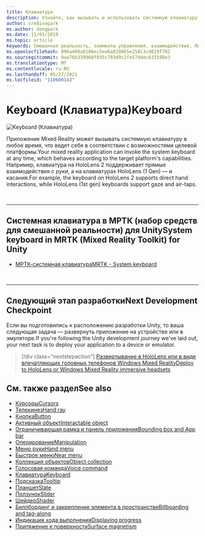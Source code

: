 ```yaml
---
title: Клавиатура
description: Узнайте, как вызывать и использовать системную клавиатуру с помощью набора средств Mixed Reality.
author: cre8ivepark
ms.author: dongpark
ms.date: 11/01/2019
ms.topic: article
keywords: Смешанная реальность, элементы управления, взаимодействие, Пользовательский интерфейс, UX, гарнитура смешанной реальности, гарнитура Windows Mixed Reality, гарнитура виртуальной реальности, HoloLens, клавиатура, МРТК, набор средств смешанной реальности
ms.openlocfilehash: 096a408a8106ec5ee6a820865e158c3cd019f702
ms.sourcegitcommit: 9ae76b339968f035c703d9c1fe57ddecb33198e3
ms.translationtype: MT
ms.contentlocale: ru-RU
ms.lasthandoff: 05/27/2021
ms.locfileid: "110600143"
---
```

# <a name="keyboard"></a><span data-ttu-id="a5e81-104">Keyboard (Клавиатура)</span><span class="sxs-lookup"><span data-stu-id="a5e81-104">Keyboard</span></span>

![Keyboard (Клавиатура)](images/UX_Hero_Keyboard.jpg)

<span data-ttu-id="a5e81-106">Приложение Mixed Reality может вызывать системную клавиатуру в любое время, что ведет себя в соответствии с возможностями целевой платформы.</span><span class="sxs-lookup"><span data-stu-id="a5e81-106">Your mixed reality application can invoke the system keyboard at any time, which behaves according to the target platform's capabilities.</span></span> <span data-ttu-id="a5e81-107">Например, клавиатура на HoloLens 2 поддерживает прямые взаимодействия с руки, а на клавиатурах HoloLens (1 Gen) — и касания.</span><span class="sxs-lookup"><span data-stu-id="a5e81-107">For example, the keyboard on HoloLens 2 supports direct hand interactions, while HoloLens (1st gen) keyboards support gaze and air-taps.</span></span>

<br>

---

## <a name="system-keyboard-in-mrtk-mixed-reality-toolkit-for-unity"></a><span data-ttu-id="a5e81-108">Системная клавиатура в МРТК (набор средств для смешанной реальности) для Unity</span><span class="sxs-lookup"><span data-stu-id="a5e81-108">System keyboard in MRTK (Mixed Reality Toolkit) for Unity</span></span>

* [<span data-ttu-id="a5e81-109">МРТК-системная клавиатура</span><span class="sxs-lookup"><span data-stu-id="a5e81-109">MRTK - System keyboard</span></span>](/windows/mixed-reality/mrtk-unity/features/ux-building-blocks/system-keyboard)

<br>

---

## <a name="next-development-checkpoint"></a><span data-ttu-id="a5e81-110">Следующий этап разработки</span><span class="sxs-lookup"><span data-stu-id="a5e81-110">Next Development Checkpoint</span></span>

<span data-ttu-id="a5e81-111">Если вы подготовились к расположению разработки Unity, то ваша следующая задача — развернуть приложение на устройстве или в эмуляторе.</span><span class="sxs-lookup"><span data-stu-id="a5e81-111">If you're following the Unity development journey we've laid out, your next task is to deploy your application to a device or emulator.</span></span>

> [!div class="nextstepaction"]
> [<span data-ttu-id="a5e81-112">Развертывание в HoloLens или в виде впечатляющих головных телефонов Windows Mixed Reality</span><span class="sxs-lookup"><span data-stu-id="a5e81-112">Deploy to HoloLens or Windows Mixed Reality immersive headsets</span></span>](../develop/platform-capabilities-and-apis/using-visual-studio.md)

## <a name="see-also"></a><span data-ttu-id="a5e81-113">См. также раздел</span><span class="sxs-lookup"><span data-stu-id="a5e81-113">See also</span></span>

* [<span data-ttu-id="a5e81-114">Курсоры</span><span class="sxs-lookup"><span data-stu-id="a5e81-114">Cursors</span></span>](cursors.md)
* [<span data-ttu-id="a5e81-115">Телекинез</span><span class="sxs-lookup"><span data-stu-id="a5e81-115">Hand ray</span></span>](point-and-commit.md)
* [<span data-ttu-id="a5e81-116">Кнопка</span><span class="sxs-lookup"><span data-stu-id="a5e81-116">Button</span></span>](button.md)
* [<span data-ttu-id="a5e81-117">Активный объект</span><span class="sxs-lookup"><span data-stu-id="a5e81-117">Interactable object</span></span>](interactable-object.md)
* [<span data-ttu-id="a5e81-118">Ограничивающая рамка и панель приложения</span><span class="sxs-lookup"><span data-stu-id="a5e81-118">Bounding box and App bar</span></span>](app-bar-and-bounding-box.md)
* [<span data-ttu-id="a5e81-119">Оперирование</span><span class="sxs-lookup"><span data-stu-id="a5e81-119">Manipulation</span></span>](direct-manipulation.md)
* [<span data-ttu-id="a5e81-120">Меню руки</span><span class="sxs-lookup"><span data-stu-id="a5e81-120">Hand menu</span></span>](hand-menu.md)
* [<span data-ttu-id="a5e81-121">Быстрое меню</span><span class="sxs-lookup"><span data-stu-id="a5e81-121">Near menu</span></span>](near-menu.md)
* [<span data-ttu-id="a5e81-122">Коллекция объектов</span><span class="sxs-lookup"><span data-stu-id="a5e81-122">Object collection</span></span>](object-collection.md)
* [<span data-ttu-id="a5e81-123">Голосовая команда</span><span class="sxs-lookup"><span data-stu-id="a5e81-123">Voice command</span></span>](voice-input.md)
* [<span data-ttu-id="a5e81-124">Клавиатура</span><span class="sxs-lookup"><span data-stu-id="a5e81-124">Keyboard</span></span>](keyboard.md)
* [<span data-ttu-id="a5e81-125">Подсказка</span><span class="sxs-lookup"><span data-stu-id="a5e81-125">Tooltip</span></span>](tooltip.md)
* [<span data-ttu-id="a5e81-126">Планшет</span><span class="sxs-lookup"><span data-stu-id="a5e81-126">Slate</span></span>](slate.md)
* [<span data-ttu-id="a5e81-127">Ползунок</span><span class="sxs-lookup"><span data-stu-id="a5e81-127">Slider</span></span>](slider.md)
* [<span data-ttu-id="a5e81-128">Шейдер</span><span class="sxs-lookup"><span data-stu-id="a5e81-128">Shader</span></span>](shader.md)
* [<span data-ttu-id="a5e81-129">Биллбординг и закрепление элемента в пространстве</span><span class="sxs-lookup"><span data-stu-id="a5e81-129">Billboarding and tag-along</span></span>](billboarding-and-tag-along.md)
* [<span data-ttu-id="a5e81-130">Индикация хода выполнения</span><span class="sxs-lookup"><span data-stu-id="a5e81-130">Displaying progress</span></span>](progress.md)
* [<span data-ttu-id="a5e81-131">Притяжение к поверхности</span><span class="sxs-lookup"><span data-stu-id="a5e81-131">Surface magnetism</span></span>](surface-magnetism.md)